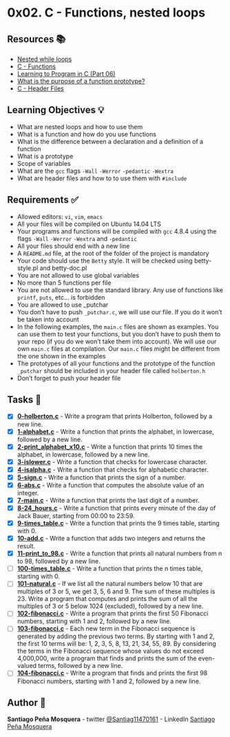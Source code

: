 # 0x02. C - Functions, nested loops
## Resources :books:

* [Nested while loops](https://intranet.hbtn.io/rltoken/L0Vf5XJdD7ylLOyQnzVY6Q)
* [C - Functions](https://intranet.hbtn.io/rltoken/pU9KLKlz0W2ZSSlzJsYA7w)
* [Learning to Program in C (Part 06) ](https://intranet.hbtn.io/rltoken/pu-exPylodWaQjU7f6KhYQ)
* [What is the purpose of a function prototype?](https://intranet.hbtn.io/rltoken/bANgUAj_-F9_85yHxzSD6w)
* [C - Header Files](https://intranet.hbtn.io/rltoken/xC6XfUoznEIJgfdP52GUIw)

## Learning Objectives :bulb:
* What are nested loops and how to use them
* What is a function and how do you use functions
* What is the difference between a declaration and a definition of a function
* What is a prototype
* Scope of variables
* What are the `gcc` flags `-Wall` `-Werror` `-pedantic` `-Wextra`
* What are header files and how to to use them with `#include`

## Requirements :white_check_mark:
* Allowed editors: `vi`, `vim`, `emacs`
* All your files will be compiled on Ubuntu 14.04 LTS
* Your programs and functions will be compiled with `gcc` 4.8.4 using the flags `-Wall` `-Werror` `-Wextra` and `-pedantic`
* All your files should end with a new line
* A `README.md` file, at the root of the folder of the project is mandatory
* Your code should use the `Betty` style. It will be checked using betty-style.pl and betty-doc.pl
* You are not allowed to use global variables
* No more than 5 functions per file
* You are not allowed to use the standard library. Any use of functions like `printf`, `puts`, etc… is forbidden
* You are allowed to use _putchar
* You don’t have to push `_putchar.c`, we will use our file. If you do it won’t be taken into account
* In the following examples, the `main.c` files are shown as examples. You can use them to test your functions, but you don’t have to push them to your repo (if you do we won’t take them into account). We will use our own `main.c` files at compilation. Our `main.c` files might be different from the one shown in the examples
* The prototypes of all your functions and the prototype of the function `_putchar` should be included in your header file called `holberton.h`
* Don’t forget to push your header file

## Tasks :page_with_curl:
- [x] **[0-holberton.c](./0-holberton.c)** - Write a program that prints Holberton, followed by a new line.
- [x] **[1-alphabet.c](./1-alphabet.c)** - Write a function that prints the alphabet, in lowercase, followed by a new line.
- [x] **[2-print_alphabet_x10.c](./2-print_alphabet_x10.c)** - Write a function that prints 10 times the alphabet, in lowercase, followed by a new line.
- [x] **[3-islower.c](./3-islower.c)** - Write a function that checks for lowercase character.
- [x] **[4-isalpha.c](./4-isalpha.c)** - Write a function that checks for alphabetic character.
- [x] **[5-sign.c](./5-sign.c)** - Write a function that prints the sign of a number.
- [x] **[6-abs.c](./6-abs.c)** - Write a function that computes the absolute value of an integer.
- [x] **[7-main.c](./7-main.c)** - Write a function that prints the last digit of a number.
- [x] **[8-24_hours.c](./8-24_hours.c)** - Write a function that prints every minute of the day of Jack Bauer, starting from 00:00 to 23:59.
- [x] **[9-times_table.c](./9-times_table.c)** - Write a function that prints the 9 times table, starting with 0.
- [x] **[10-add.c](./10-add.c)** - Write a function that adds two integers and returns the result.
- [x] **[11-print_to_98.c](./11-print_to_98.c)** - Write a function that prints all natural numbers from n to 98, followed by a new line.
- [ ] **[100-times_table.c](./100-times_table.c)** - Write a function that prints the n times table, starting with 0.
- [ ] **[101-natural.c](./101-natural.c)** - If we list all the natural numbers below 10 that are multiples of 3 or 5, we get 3, 5, 6 and 9. The sum of these multiples is 23. Write a program that computes and prints the sum of all the multiples of 3 or 5 below 1024 (excluded), followed by a new line.
- [ ] **[102-fibonacci.c](./102-fibonacci.c)** - Write a program that prints the first 50 Fibonacci numbers, starting with 1 and 2, followed by a new line.
- [ ] **[103-fibonacci.c](./103-fibonacci.c)** - Each new term in the Fibonacci sequence is generated by adding the previous two terms. By starting with 1 and 2, the first 10 terms will be: 1, 2, 3, 5, 8, 13, 21, 34, 55, 89. By considering the terms in the Fibonacci sequence whose values do not exceed 4,000,000, write a program that finds and prints the sum of the even-valued terms, followed by a new line.
- [ ] **[104-fibonacci.c](./104-fibonacci.c)** - Write a program that finds and prints the first 98 Fibonacci numbers, starting with 1 and 2, followed by a new line.

## Author :pencil:
**Santiago Peña Mosquera** - twitter [@Santiag11470161](https://twitter.com/Santiag11470161) - LinkedIn [Santiago Peña Mosquera](https://www.linkedin.com/in/santiago-pe%C3%B1a-mosquera-abaa20196/)

